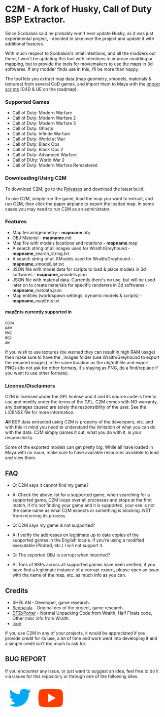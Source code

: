 # C2M - A fork of Husky, Call of Duty BSP Extractor.
Since Scobalula said he probably won't ever update Husky, as it was just experimental project, I decided to take over the project and update it with additional features.

With much respect to Scobalula's intial intentions, and all the modders out there, I won't be updating this tool with intentions to improve modding or mapping, but to provide the tools for moviemakers to use the maps in 3d softwares. If any modder finds use in this, I'll be more than happy.

The tool lets you extract map data (map geometry, xmodels, materials & textures) from several CoD games, and import them to Maya with the [import scripts](https://github.com/sheilan102/SHEILAN-Maya-Tools) (C4D & UE on the roadmap).

### Supported Games

* Call of Duty: Modern Warfare
* Call of Duty: Modern Warfare 2
* Call of Duty: Modern Warfare 3
* Call of Duty: Ghosts
* Call of Duty: Infinite Warfare
* Call of Duty: World at War
* Call of Duty: Black Ops
* Call of Duty: Black Ops 2
* Call of Duty: Advanced Warfare
* Call of DUty: World War 2
* Call of Duty: Modern Warfare Remastered


### Downloading/Using C2M

To download C2M, go to the [Releases](https://github.com/sheilan102/C2M/releases) and download the latest build.

To use C2M, simply run the game, load the map you want to extract, and run C2M, then click the paper airplane to export the loaded map. In some cases you may need to run C2M as an administator.

### Features

* Map terrain/geometry - **mapname**.obj
* OBJ Material - **mapname**.mtl
* Map file with models locations and rotations - **mapname**.map
* A search string of all images used for Wraith/Greyhound - **mapname**_search_string.txt
* A search string of all XModels used for Wraith/Greyhound - **mapname**_xmodelList.txt
* JSON file with model data for scripts to load & place models in 3d softwares - **mapname**_xmodels.json
* JSON file with material data. Currently there's no use, but will be used later on to create materials for specific renderers in 3d softwares - **mapname**_matdata.json
* Map entities (worldspawn settings, dynamic models & scripts) - **mapname**_mapEnts.txt
#### mapEnts currently supported in
    COD4
    WAW
    MW2
    BO2
    AW

If you wish to use textures (be warned they can result in high RAM usage) then make sure to have the _images folder (use Wraith/Greyhound to export the required images) in the same location as the obj/mtl file and export PNGs (do not ask for other formats, it's staying as PNG, do a find/replace if you want to use other formats).

### License/Disclaimers

C2M is licensed under the GPL license and it and its source code is free to use and modify under the terms of the GPL. C2M comes with NO warranty, any damages caused are solely the responsibility of the user. See the LICENSE file for more information.

**All** BSP data extracted using C2M is property of the developers, etc. and with this in mind you need to understand the limitation of what you can do with the data. C2M simply parses it out, what you do with it, is your responsibility.

Some of the exported models can get pretty big. While all have loaded in Maya with no issue, make sure to have available resources available to load and view them.

## FAQ

* Q: C2M says it cannot find my game?

* A: Check the above list for a supported game, when searching for a supported game, C2M loops over all processes and stops at the first match, if it's not finding your game and it is supported, your exe is not the same name as what C2M expects or something is blocking .NET from returning its process.

* Q: C2M says my game is not supported?

* A: I verify the addresses on legitimate up to date copies of the supported games in the English locale. If you're using a modified executable (Pirated, etc.) I will not support it.

* Q: The exported OBJ is corrupt when imported?

* A: Tons of BSPs across all supported games have been verified, if you have find a legitimate instance of a corrupt export, please open an issue with the name of the map, etc. as much info as you can.

## Credits

* SHEILAN - Developer, game research.
* [Scobalula](https://github.com/Scobalula) - Original dev of the project, game research.
* [DTZxPorter](https://github.com/dtzxporter) - Normal Unpacking Code from Wraith, Half Floats code, Other misc info from Wraith.
* [Icon](https://www.freeiconspng.com/downloadimg/37219)

If you use C2M in any of your projects, it would be appreciated if you provide credit for its use, a lot of time and work went into developing it and a simple credit isn't too much to ask for.

## BUG REPORT

If you encounter any issue, or just want to suggest an idea, feel free to do it via issues for this repository or through one of the following sites.

[![twitter](icons/icon_twitter.svg)](https://twitter.com/SHEILANff)   [![youtube](icons/icon_youtube.svg)](https://www.youtube.com/user/kalaboKKz)
